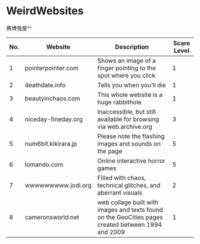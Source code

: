 # WeirdWebsites
赛博鬼屋^^

| No. | Website               | Description               | Scare Level |
|-----|-----------------------|---------------------------|-------------|
| 1   | pointerpointer.com           | Shows an image of a finger pointing to the spot where you click  | 1           |
| 2   | deathdate.info     | Tells you when you’ll die | 1           |
| 3   | beautyinchaos.com     | This whole website is a huge rabbithole | 1           |
| 4   | niceday-fineday.org     | Inaccessible, but still available for browsing via web.archive.org | 3           |
| 5   | num6bit.kikirara.jp     | Please note the flashing images and sounds on the page | 5           |
| 6   | lomando.com  | Online interactive horror games | 5           |
| 7   | wwwwwwwww.jodi.org  | Filled with chaos, technical glitches, and aberrant visuals | 2           |
| 8   | cameronsworld.net  | web collage built with images and texts found on the GeoCities pages created between 1994 and 2009 | 1           |
